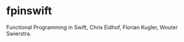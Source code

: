 fpinswift
=========

Functional Programming in Swift, Chris Eidhof, Florian Kugler, Wouter Swierstra.
